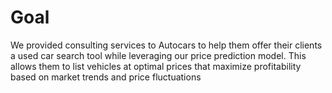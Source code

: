 # Goal
We provided consulting services to Autocars to help them offer their clients a used car search tool while leveraging our price prediction model. This allows them to list vehicles at optimal prices that maximize profitability based on market trends and price fluctuations
 
